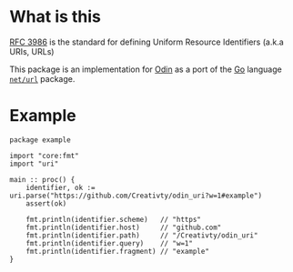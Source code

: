 # What is this
[RFC 3986](https://datatracker.ietf.org/doc/html/rfc3986) is the standard for defining Uniform Resource Identifiers (a.k.a URIs, URLs)

This package is an implementation for [Odin](https://odin-lang.org/) as a port of the [Go](https://go.dev/) language [`net/url`](https://pkg.go.dev/net/url) package.

# Example
```odin
package example

import "core:fmt"
import "uri"

main :: proc() {
	identifier, ok := uri.parse("https://github.com/Creativty/odin_uri?w=1#example")
	assert(ok)

	fmt.println(identifier.scheme)   // "https"
	fmt.println(identifier.host)     // "github.com"
	fmt.println(identifier.path)     // "/Creativty/odin_uri"
	fmt.println(identifier.query)    // "w=1"
	fmt.println(identifier.fragment) // "example"
}
```

